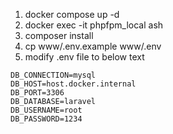1. docker compose up -d
2. docker exec -it phpfpm_local ash
3. composer install
4. cp www/.env.example www/.env
4. modify .env file to below text
```
DB_CONNECTION=mysql
DB_HOST=host.docker.internal
DB_PORT=3306
DB_DATABASE=laravel
DB_USERNAME=root
DB_PASSWORD=1234
```
